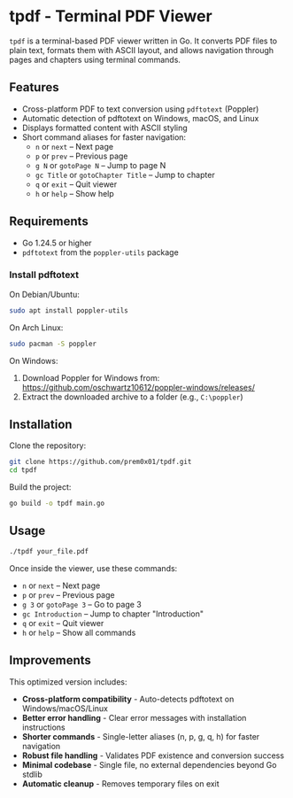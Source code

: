 
# tpdf - Terminal PDF Viewer

`tpdf` is a terminal-based PDF viewer written in Go. It converts PDF files to plain text, formats them with ASCII layout, and allows navigation through pages and chapters using terminal commands.

## Features

- Cross-platform PDF to text conversion using `pdftotext` (Poppler)
- Automatic detection of pdftotext on Windows, macOS, and Linux
- Displays formatted content with ASCII styling
- Short command aliases for faster navigation:
  - `n` or `next` – Next page
  - `p` or `prev` – Previous page  
  - `g N` or `gotoPage N` – Jump to page N
  - `gc Title` or `gotoChapter Title` – Jump to chapter
  - `q` or `exit` – Quit viewer
  - `h` or `help` – Show help

## Requirements

- Go 1.24.5 or higher
- `pdftotext` from the `poppler-utils` package

### Install pdftotext

On Debian/Ubuntu:

```bash
sudo apt install poppler-utils
```

On Arch Linux:

```bash
sudo pacman -S poppler
```

On Windows:

1. Download Poppler for Windows from: https://github.com/oschwartz10612/poppler-windows/releases/
2. Extract the downloaded archive to a folder (e.g., `C:\poppler`)
## Installation

Clone the repository:

```bash
git clone https://github.com/prem0x01/tpdf.git
cd tpdf
```

Build the project:

```bash
go build -o tpdf main.go
```

## Usage

```bash
./tpdf your_file.pdf
```

Once inside the viewer, use these commands:

* `n` or `next` – Next page
* `p` or `prev` – Previous page
* `g 3` or `gotoPage 3` – Go to page 3
* `gc Introduction` – Jump to chapter "Introduction"
* `q` or `exit` – Quit viewer
* `h` or `help` – Show all commands


## Improvements

This optimized version includes:

- **Cross-platform compatibility** - Auto-detects pdftotext on Windows/macOS/Linux
- **Better error handling** - Clear error messages with installation instructions
- **Shorter commands** - Single-letter aliases (n, p, g, q, h) for faster navigation
- **Robust file handling** - Validates PDF existence and conversion success
- **Minimal codebase** - Single file, no external dependencies beyond Go stdlib
- **Automatic cleanup** - Removes temporary files on exit
